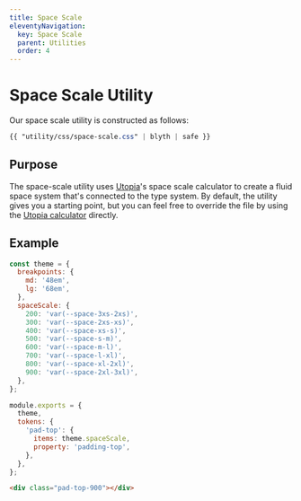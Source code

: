 ```yaml
---
title: Space Scale
eleventyNavigation:
  key: Space Scale
  parent: Utilities
  order: 4
---
```


# Space Scale Utility

Our space scale utility is constructed as follows:

```css
{{ "utility/css/space-scale.css" | blyth | safe }}
```

## Purpose

The space-scale utility uses [Utopia](https://utopia.fyi/)'s space scale calculator to create a fluid space system that's connected to the type system. By default, the utility gives you a starting point, but you can feel free to override the file by using the [Utopia calculator](https://utopia.fyi/calculator) directly.

## Example

```js
const theme = {
  breakpoints: {
    md: '48em',
    lg: '68em',
  },
  spaceScale: {
    200: 'var(--space-3xs-2xs)',
    300: 'var(--space-2xs-xs)',
    400: 'var(--space-xs-s)',
    500: 'var(--space-s-m)',
    600: 'var(--space-m-l)',
    700: 'var(--space-l-xl)',
    800: 'var(--space-xl-2xl)',
    900: 'var(--space-2xl-3xl)',
  },
};

module.exports = {
  theme,
  tokens: {
    'pad-top': {
      items: theme.spaceScale,
      property: 'padding-top',
    },
  },
};
```

```html
<div class="pad-top-900"></div>
```
